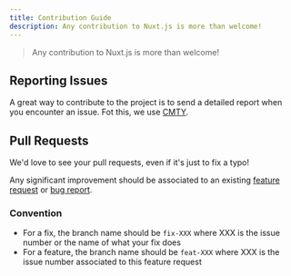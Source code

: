```yaml
---
title: Contribution Guide
description: Any contribution to Nuxt.js is more than welcome!
---
```


> Any contribution to Nuxt.js is more than welcome!

## Reporting Issues

A great way to contribute to the project is to send a detailed report when you encounter an issue. Fot this, we use [CMTY](https://cmty.app/nuxt/issues/new).

## Pull Requests

We'd love to see your pull requests, even if it's just to fix a typo!

Any significant improvement should be associated to an existing [feature request](https://cmty.app/nuxt/issues/feature-request?repo=nuxt.js) or [bug report](https://cmty.app/nuxt/issues/bug-report?repo=nuxt.js).

### Convention

- For a fix, the branch name should be `fix-XXX` where XXX is the issue number or the name of what your fix does
- For a feature, the branch name should be `feat-XXX` where XXX is the issue number associated to this feature request
